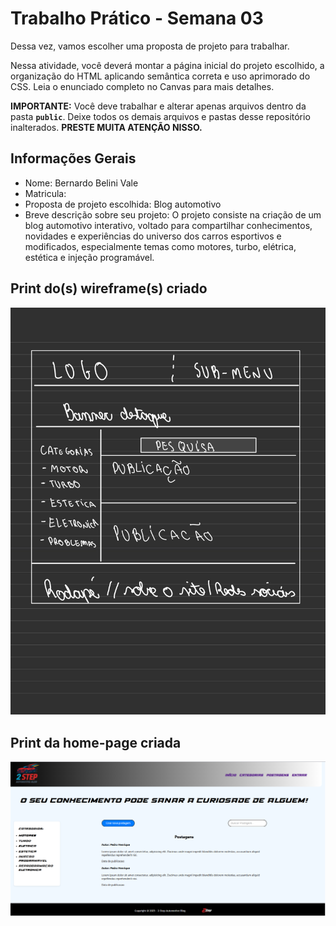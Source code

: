 # Trabalho Prático - Semana 03

Dessa vez, vamos escolher uma proposta de projeto para trabalhar.

Nessa atividade, você deverá montar a página inicial do projeto escolhido, a organização do HTML aplicando semântica correta e uso aprimorado do CSS. Leia o enunciado completo no Canvas para mais detalhes.

**IMPORTANTE:** Você deve trabalhar e alterar apenas arquivos dentro da pasta **`public`**. Deixe todos os demais arquivos e pastas desse repositório inalterados. **PRESTE MUITA ATENÇÃO NISSO.**

## Informações Gerais

- Nome: Bernardo Belini Vale
- Matricula: 
- Proposta de projeto escolhida: Blog automotivo
- Breve descrição sobre seu projeto: O projeto consiste na criação de um blog automotivo interativo, voltado para compartilhar conhecimentos, novidades e experiências do universo dos carros esportivos e modificados, especialmente temas como motores, turbo, elétrica, estética e injeção programável.


## Print do(s) wireframe(s) criado

![alt text](public/imagens/wireframe.jpg)


## Print da home-page criada

![site pronto](<public/imagens/Site pronto.png>)
